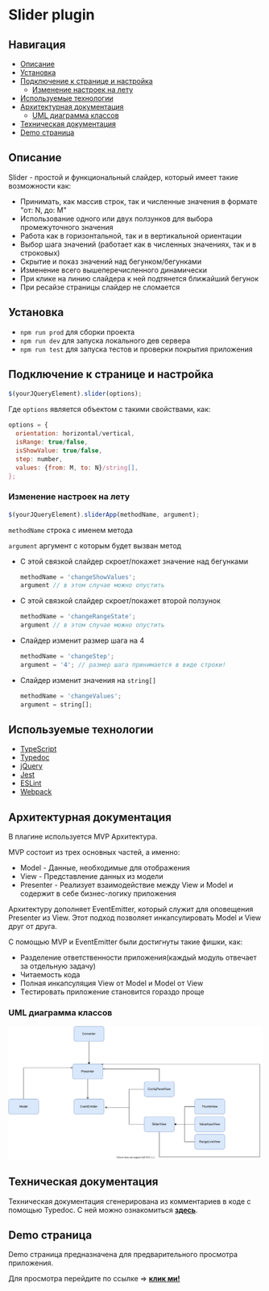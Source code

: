 # Slider plugin
## Навигация

* [Описание](#Описание)
* [Установка](#Установка)
* [Подключение к странице и настройка](#Подключение-к-странице-и-настройка)
    * [Изменение настроек на лету](#Изменение-настроек-на-лету)
* [Используемые технологии](#Используемые-технологии)
* [Архитектурная документация](#Архитектурная-документация)
    * [UML диаграмма классов](#UML-диаграмма-классов)
* [Техническая документация](#Техническая-документация)
* [Demo страница](#Demo-страница)
## Описание

Slider - простой и функциональный слайдер, который имеет такие возможности как:

* Принимать, как массив строк, так и численные значения в формате "от: N, до: M"
* Использование одного или двух ползунков для выбора промежуточного значения
* Работа как в горизонтальной, так и в вертикальной ориентации
* Выбор шага значений (работает как в численных значениях, так и в строковых)
* Скрытие и показ значений над бегунком/бегунками
* Изменение всего вышеперечисленного динамически
* При клике на линию слайдера к ней подтянется ближайший бегунок
* При ресайзе страницы слайдер не сломается

## Установка

* <code>npm run prod</code> для сборки проекта
* <code>npm run dev</code> для запуска локального дев сервера
* <code>npm run test</code> для запуска тестов и проверки покрытия приложения

## Подключение к странице и настройка

```javascript
$(yourJQueryElement).slider(options);
```
Где `options` является объектом с такими свойствами, как:

```javascript
options = {
  orientation: horizontal/vertical,
  isRange: true/false,
  isShowValue: true/false,
  step: number,
  values: {from: M, to: N}/string[],
};
```

### Изменение настроек на лету

```javascript
$(yourJQueryElement).sliderApp(methodName, argument);
```
`methodName` строка с именем метода

`argument` аргумент с которым будет вызван метод

* С этой связкой слайдер скроет/покажет значение над бегунками
  ```javascript
  methodName = 'changeShowValues';
  argument // в этом случае можно опустить
  ```

* С этой связкой слайдер скроет/покажет второй ползунок
  ```javascript
  methodName = 'changeRangeState';
  argument // в этом случае можно опустить
  ```

* Cлайдер изменит размер шага на 4
  ```javascript
  methodName = 'changeStep';
  argument = '4'; // размер шага принимается в виде строки!
  ```
  
* Слайдер изменит значения на `string[]`
  ```javascript
  methodName = 'changeValues';
  argument = string[];
  ```

## Используемые технологии

* [TypeScript](https://www.typescriptlang.org/ "TypeScript is a typed superset of JavaScript that compiles to plain JavaScript.
Any browser. Any host. Any OS. Open source.")
* [Typedoc](https://typedoc.org/ "TypeDoc converts comments in TypeScript source code into rendered HTML documentation or a JSON model. It is extensible and supports a variety of configurations. Available as a CLI or Node module.")
* [jQuery](https://jquery.com/ "jQuery is a fast, small, and feature-rich JavaScript library. It makes things like HTML document traversal and manipulation, event handling, animation, and Ajax much simpler with an easy-to-use API that works across a multitude of browsers. With a combination of versatility and extensibility, jQuery has changed the way that millions of people write JavaScript.")
* [Jest](https://jestjs.io/ "Jest is a delightful JavaScript Testing Framework with a focus on simplicity.")
* [ESLint](https://eslint.org/ "Find and fix problems in your JavaScript code")
* [Webpack](https://webpack.js.org/, "Webpack is a module bundler. Its main purpose is to bundle JavaScript files for usage in a browser, yet it is also capable of transforming, bundling, or packaging")

## Архитектурная документация

В плагине используется MVP Архитектура.

MVP состоит из трех основных частей, а именно: 
* Model - Данные, необходимые для отображения
* View - Представление данных из модели
* Presenter - Реализует взаимодействие между View и Model и содержит в себе бизнес-логику приложения

Архитектуру дополняет EventEmitter, который служит для оповещения Presenter из View.
Этот подход позволяет инкапсулировать Model и View друг от друга.

С помощью MVP и EventEmitter были достигнуты такие фишки, как:
* Разделение ответственности приложения(каждый модуль отвечает за отдельную задачу)
* Читаемость кода
* Полная инкапсуляция View от Model и Model от View
* Tестировать приложение становится гораздо проще

### UML диаграмма классов

  ![UML диаграмма классов](/diagram/slider.svg)

## Техническая документация

Техническая документация сгенерирована из комментариев в коде с помощью Typedoc.
С ней можно ознакомиться **[здесь](/docs/globals.md "Полная техническая документация slider plugin")**.

## Demo страница

Demo страница предназначена для предварительного просмотра приложения.

Для просмотра перейдите по ссылке => **[клик ми!](https://olegkoryakov.github.io/slider/dist/)**
